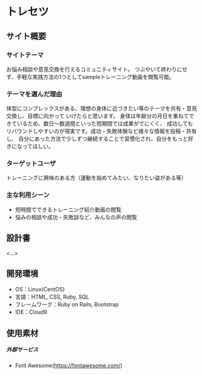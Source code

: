 # トレセツ

## サイト概要
### サイトテーマ
お悩み相談や意見交換を行えるコミュニティサイト。
つぶやいて終わりにせず、手軽な実践方法の1つとしてsampleトレーニング動画を閲覧可能。

### テーマを選んだ理由
体型にコンプレックスがある、理想の身体に近づきたい等のテーマを共有・意見交換し、目標に向かって
いけたらと思います。
身体は年齢分の月日を重ねてできているため、数日～数週間といった短期間では成果がでにくく、
成功してもリバウンドしやすいのが現実です。成功・失敗体験など様々な情報を投稿・共有し、
自分にあった方法で少しずつ継続することで習慣化され、自分をもっと好きになってほしい。

### ターゲットユーザ
トレーニングに興味のある方（運動を始めてみたい、なりたい姿がある等）

### 主な利用シーン
- 短時間でできるトレーニング紹介動画の閲覧
- 悩みの相談や成功・失敗談など、みんなの声の閲覧

## 設計書
<...>

## 開発環境
- OS：Linux(CentOS)
- 言語：HTML, CSS, Ruby, SQL
- フレームワーク：Ruby on Rails, Bootstrap
- IDE：Cloud9

## 使用素材
##### 外部サービス
- Font Awesome(https://fontawesome.com/)
